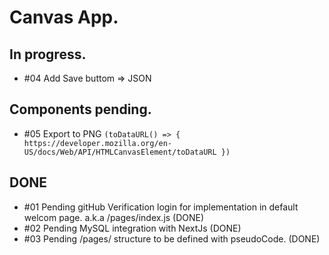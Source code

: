 # Canvas App.

## In progress. 
- #04 Add Save buttom => JSON


## Components pending.
- #05 Export to PNG `(toDataURL() => { https://developer.mozilla.org/en-US/docs/Web/API/HTMLCanvasElement/toDataURL })`


## DONE
- #01 Pending gitHub Verification login for implementation in default welcom page. a.k.a /pages/index.js (DONE)
- #02 Pending MySQL integration with NextJs (DONE)
- #03 Pending /pages/ structure to be defined with pseudoCode. (DONE)
